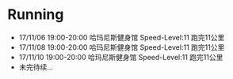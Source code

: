 # Running
- 17/11/06 19:00-20:00 哈玛尼斯健身馆 Speed-Level:11 跑完11公里
- 17/11/08 19:00-20:00 哈玛尼斯健身馆 Speed-Level:11 跑完11公里
- 17/11/10 19:00-20:00 哈玛尼斯健身馆 Speed-Level:11 跑完11公里
- 未完待续...
